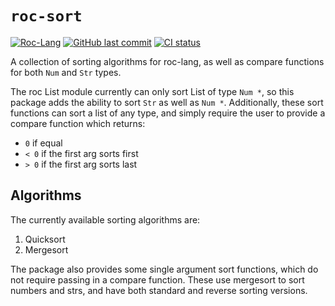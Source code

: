 # `roc-sort`
[![Roc-Lang][roc_badge]][roc_link]
[![GitHub last commit][last_commit_badge]][last_commit_link]
[![CI status][ci_status_badge]][ci_status_link]

A collection of sorting algorithms for roc-lang, as well as compare functions for both `Num` and `Str` types.

The roc List module currently can only sort List of type `Num *`, so this package adds the ability to sort `Str` as well as `Num *`. Additionally, these sort functions can sort a list of any type, and simply require the user to provide a compare function which returns:
- `0` if equal
- `< 0` if the first arg sorts first
- `> 0` if the first arg sorts last

## Algorithms
The currently available sorting algorithms are:
1) Quicksort
2) Mergesort

The package also provides some single argument sort functions, which do not require passing in a compare function. These use mergesort to sort numbers and strs, and have both standard and reverse sorting versions.

[roc_badge]: https://img.shields.io/endpoint?url=https%3A%2F%2Fpastebin.com%2Fraw%2FGcfjHKzb
[roc_link]: https://github.com/roc-lang/roc
[ci_status_badge]: https://img.shields.io/github/actions/workflow/status/imclerran/roc-sort/ci.yaml
[ci_status_link]: https://github.com/imclerran/roc-sort/actions/workflows/ci.yaml
[last_commit_badge]: https://img.shields.io/github/last-commit/imclerran/roc-sort
[last_commit_link]: https://github.com/imclerran/roc-sort/commits/main/

